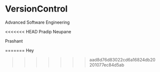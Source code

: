 # VersionControl
Advanced Software Engineering

<<<<<<< HEAD
Pradip Neupane

Prashant 

=======
Hey
>>>>>>> aad8d76d83022cd6a16824db20201077ec84d5ab
